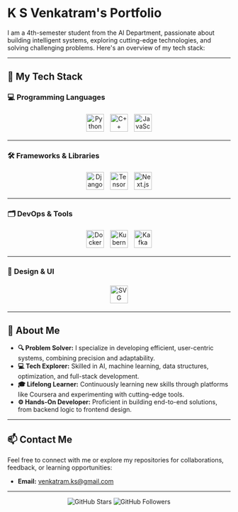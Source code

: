 # K S Venkatram's Portfolio

I am a 4th-semester student from the AI Department, passionate about building intelligent systems, exploring cutting-edge technologies, and solving challenging problems. Here's an overview of my tech stack:

---

## 🚀 My Tech Stack

### 💻 **Programming Languages**
<div align="center">
  <img src="https://cdn.jsdelivr.net/gh/devicons/devicon@latest/icons/python/python-original.svg" alt="Python" title="Python" width="40" style="margin: 5px;"/>
  <img src="https://cdn.jsdelivr.net/gh/devicons/devicon@latest/icons/cplusplus/cplusplus-original.svg" alt="C++" title="C++" width="40" style="margin: 5px;"/>
  <img src="https://cdn.jsdelivr.net/gh/devicons/devicon@latest/icons/javascript/javascript-original.svg" alt="JavaScript" title="JavaScript" width="40" style="margin: 5px;"/>
</div>

---

### 🛠️ **Frameworks & Libraries**
<div align="center">
  <img src="https://cdn.jsdelivr.net/gh/devicons/devicon@latest/icons/django/django-plain.svg" alt="Django" title="Django" width="40" style="margin: 5px;"/>
  <img src="https://cdn.jsdelivr.net/gh/devicons/devicon@latest/icons/tensorflow/tensorflow-original.svg" alt="TensorFlow" title="TensorFlow" width="40" style="margin: 5px;"/>
  <img src="https://cdn.jsdelivr.net/gh/devicons/devicon@latest/icons/nextjs/nextjs-original.svg" alt="Next.js" title="Next.js" width="40" style="margin: 5px;"/>
</div>

---

### 🗂️ **DevOps & Tools**
<div align="center">
    <img src="https://cdn.jsdelivr.net/gh/devicons/devicon@latest/icons/docker/docker-original.svg" alt="Docker" title="Docker" width="40" style="margin: 5px;"/>
  <img src="https://cdn.jsdelivr.net/gh/devicons/devicon@latest/icons/kubernetes/kubernetes-plain.svg" alt="Kubernetes" title="Kubernetes" width="40" style="margin: 5px;"/>
  <img src="https://cdn.jsdelivr.net/gh/devicons/devicon@latest/icons/apachekafka/apachekafka-original.svg" alt="Kafka" title="Kafka" width="40" style="margin: 5px;"/>
</div>

---

### 🎨 **Design & UI**
<div align="center">
  <img src="https://cdn.jsdelivr.net/gh/devicons/devicon@latest/icons/svg/svg-original.svg" alt="SVG" title="SVG" width="40" style="margin: 5px;"/>
</div>

---

## 🌟 About Me

- **🔍 Problem Solver:** I specialize in developing efficient, user-centric systems, combining precision and adaptability.
- **💻 Tech Explorer:** Skilled in AI, machine learning, data structures, optimization, and full-stack development.
- **🎓 Lifelong Learner:** Continuously learning new skills through platforms like Coursera and experimenting with cutting-edge tools.
- **⚙️ Hands-On Developer:** Proficient in building end-to-end solutions, from backend logic to frontend design.

---

## 📫 Contact Me

Feel free to connect with me or explore my repositories for collaborations, feedback, or learning opportunities:

- **Email:** venkatram.ks@gmail.com

---

<p align="center">
  <img src="https://img.shields.io/github/stars/venkatram?style=social" alt="GitHub Stars">
  <img src="https://img.shields.io/github/followers/venkatram?style=social" alt="GitHub Followers">
</p>
